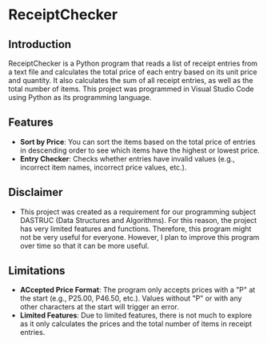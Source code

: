 # ReceiptChecker

## Introduction
ReceiptChecker is a Python program that reads a list of receipt entries from a text file and calculates the total price of each entry based on its unit price and quantity. It also calculates the sum of all receipt entries, as well as the total number of items. This project was programmed in Visual Studio Code using Python as its programming language.

## Features
- <b>Sort by Price</b>: You can sort the items based on the total price of entries in descending order to see which items have the highest or lowest price.
- <b>Entry Checker</b>: Checks whether entries have invalid values (e.g., incorrect item names, incorrect price values, etc.).


## Disclaimer
- This project was created as a requirement for our programming subject DASTRUC (Data Structures and Algorithms). For this reason, the project has very limited features and functions. Therefore, this program might not be very useful for everyone. However, I plan to improve this program over time so that it can be more useful.

## Limitations
- <b>ACcepted Price Format</b>: The program only accepts prices with a "P" at the start (e.g., P25.00, P46.50, etc.). Values without "P" or with any other characters at the start will trigger an error.
- <b>Limited Features</b>: Due to limited features, there is not much to explore as it only calculates the prices and the total number of items in receipt entries.
